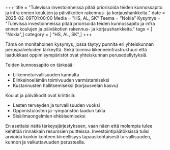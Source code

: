 +++
title = "Tulevissa investoinneissa pitää priorisoida teiden kunnossapito ja infra ennen koulujen ja päiväkotien rakennus- ja korjaushankkeita."
date = 2025-02-09T01:00:00
Media = "HS, AL, SK"
Teema = "Nokia"
Kysymys = "Tulevissa investoinneissa pitää priorisoida teiden kunnossapito ja infra ennen koulujen ja päiväkotien rakennus- ja korjaushankkeita."
tags = [ "Nokia",]
category = [ "HS, AL, SK",]
+++

Tämä on monitahoinen kysymys, jossa täytyy punnita eri yhteiskunnan peruspalveluiden tärkeyttä. Sekä toimiva liikenneinfrastruktuuri että laadukkaat oppimisympäristöt ovat yhteiskunnan perusedellytyksiä.

Teiden kunnossapito on tärkeää:
- Liikenneturvallisuuden kannalta
- Elinkeinoelämän toimivuuden varmistamiseksi
- Kustannusten hallitsemiseksi (korjausvelan kasvu)

Koulut ja päiväkodit ovat kriittisiä:
- Lasten terveyden ja turvallisuuden vuoksi
- Oppimistulosten ja -ympäristön laadun takia
- Sisäilmaongelmien ehkäisemiseksi

En asettaisi näitä tärkeysjärjestykseen, vaan näen että molempia tulee kehittää rinnakkain resurssien puitteissa. Investointipäätöksissä tulisi arvioida kunkin kohteen kiireellisyys tapauskohtaisesti turvallisuuden, kunnon ja vaikuttavuuden perusteella.